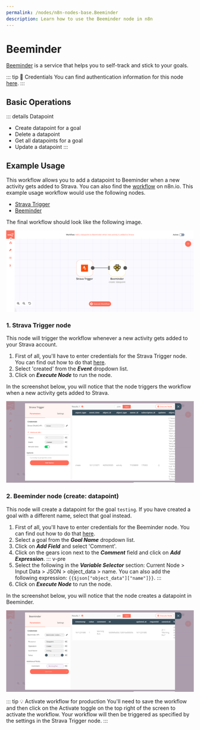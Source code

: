 ```yaml
---
permalink: /nodes/n8n-nodes-base.Beeminder
description: Learn how to use the Beeminder node in n8n
---
```


# Beeminder

[Beeminder](https://www.beeminder.com/) is a service that helps you to self-track and stick to your goals.

::: tip 🔑 Credentials
You can find authentication information for this node [here](../../../credentials/Beeminder/README.md).
:::


## Basic Operations

::: details Datapoint
- Create datapoint for a goal
- Delete a datapoint
- Get all datapoints for a goal
- Update a datapoint
:::

## Example Usage

This workflow allows you to add a datapoint to Beeminder when a new activity gets added to Strava. You can also find the [workflow](https://n8n.io/workflows/900) on n8n.io. This example usage workflow would use the following nodes.
- [Strava Trigger](../../trigger-nodes/StravaTrigger/README.md)
- [Beeminder]()

The final workflow should look like the following image.

![A workflow with the Beeminder node](./workflow.png)

### 1. Strava Trigger node

This node will trigger the workflow whenever a new activity gets added to your Strava account.

1. First of all, you'll have to enter credentials for the Strava Trigger node. You can find out how to do that [here](../../../credentials/Strava/README.md).
2. Select 'created' from the ***Event*** dropdown list.
3. Click on ***Execute Node*** to run the node.

In the screenshot below, you will notice that the node triggers the workflow when a new activity gets added to Strava.

![Using the Strava Trigger node to trigger the workflow](./StravaTrigger_node.png)

### 2. Beeminder node (create: datapoint)

This node will create a datapoint for the goal `testing`. If you have created a goal with a different name, select that goal instead.

1. First of all, you'll have to enter credentials for the Beeminder node. You can find out how to do that [here](../../../credentials/Beeminder/README.md).
2. Select a goal from the ***Goal Name*** dropdown list.
3. Click on ***Add Field*** and select 'Comment'.
4. Click on the gears icon next to the ***Comment*** field and click on ***Add Expression***.
::: v-pre
5. Select the following in the ***Variable Selector*** section: Current Node > Input Data > JSON > object_data > name. You can also add the following expression: `{{$json["object_data"]["name"]}}`.
:::
6. Click on ***Execute Node*** to run the node.

In the screenshot below, you will notice that the node creates a datapoint in Beeminder.

![Using the Beeminder node to create a datapoint for a goal](./Beeminder_node.png)

::: tip 💡 Activate workflow for production
You'll need to save the workflow and then click on the Activate toggle on the top right of the screen to activate the workflow. Your workflow will then be triggered as specified by the settings in the Strava Trigger node.
:::
